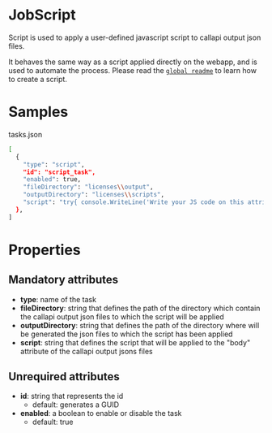 # JobScript

Script is used to apply a user-defined javascript script to callapi output json files.

It behaves the same way as a script applied directly on the webapp, and is used to automate the process. Please read the [`global readme`](../../../#readme) to learn how to create a script.

# Samples

tasks.json 
```sh
[
  {
    "type": "script",
    "id": "script_task",
    "enabled": true,
    "fileDirectory": "licenses\\output",
    "outputDirectory": "licenses\\scripts",
    "script": "try{ console.WriteLine('Write your JS code on this attribute (not necessarily in a try-catch block).') } catch(ex){ console.WriteLine(ex.toString) }"
  },
] 
```


# Properties

## Mandatory attributes
- **type**: name of the task
- **fileDirectory**: string that defines the path of the directory which contain the callapi output json files to which the script will be applied
- **outputDirectory**: string that defines the path of the directory where will be generated the json files to which the script has been applied
- **script**: string that defines the script that will be applied to the "body" attribute of the callapi output jsons files
    
## Unrequired attributes
- **id**: string that represents the id
    - default: generates a GUID
- **enabled**: a boolean to enable or disable the task
    - default: true